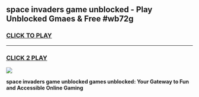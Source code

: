 
## space invaders game unblocked - Play Unblocked Gmaes & Free #wb72g
<h3>
<a href="https://premium.freeplayer.one?title=space_invaders_game_unblocked&ref=03M">CLICK TO PLAY</a></h3>
<hr>

<h3>
<a href="https://premium.freeplayer.one?title=space_invaders_game_unblocked&ref=03M">CLICK 2 PLAY</a>
  
</h3>

<a href="https://premium.freeplayer.one?title=space_invaders_game_unblocked&ref=03M"><img src="https://clearcache.store/games.png"></a>


**space invaders game unblocked games unblocked: Your Gateway to Fun and Accessible Online Gaming**
